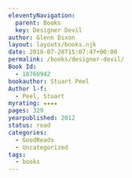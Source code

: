```yaml
---
eleventyNavigation:
  parent: Books
  key: Designer Devil
author: Glenn Dixon
layout: layouts/books.njk
date: 2018-07-28T15:07:47+00:00
permalink: /books/designer-devil/
Book Id:
  - 18760942
bookauthor: Stuart Peel
Author l-f:
  - Peel, Stuart
myrating: ★★★★
pages: 329
yearpublished: 2012
status: read
categories:
  - GoodReads
  - Uncategorized
tags:
  - books
---
```

